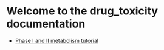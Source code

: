 # Welcome to the drug_toxicity documentation

- [Phase I and II metabolism tutorial](01-phase-i-ii)


